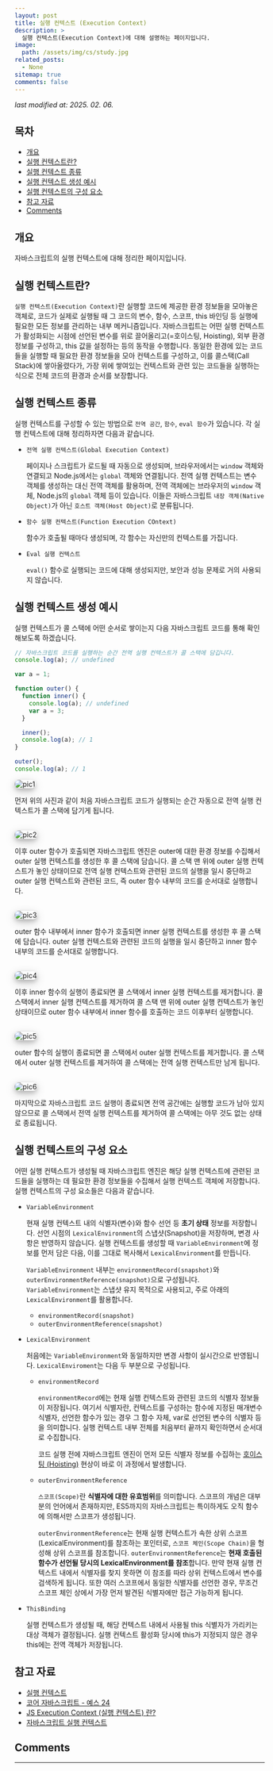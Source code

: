 ```yaml
---
layout: post
title: 실행 컨텍스트 (Execution Context)
description: >
  실행 컨텍스트(Execution Context)에 대해 설명하는 페이지입니다.
image:
  path: /assets/img/cs/study.jpg
related_posts:
  - None
sitemap: true
comments: false
---
```


<i>last modified at: 2025. 02. 06.</i>

<h2>목차</h2>

- [개요](#개요)
- [실행 컨텍스트란?](#실행-컨텍스트란)
- [실행 컨텍스트 종류](#실행-컨텍스트-종류)
- [실행 컨텍스트 생성 예시](#실행-컨텍스트-생성-예시)
- [실행 컨텍스트의 구성 요소](#실행-컨텍스트의-구성-요소)
- [참고 자료](#참고-자료)
- [Comments](#comments)

## 개요

자바스크립트의 실행 컨텍스트에 대해 정리한 페이지입니다.

## 실행 컨텍스트란?

`실행 컨텍스트(Execution Context)`란 실행할 코드에 제공한 환경 정보들을 모아놓은 객체로, 코드가 실제로 실행될 때 그 코드의 변수, 함수, 스코프, this 바인딩 등 실행에 필요한 모든 정보를 관리하는 내부 메커니즘입니다. 자바스크립트는 어떤 실행 컨텍스트가 활성화되는 시점에 선언된 변수를 위로 끌어올리고(=호이스팅, Hoisting), 외부 환경 정보를 구성하고, this 값을 설정하는 등의 동작을 수행합니다. 동일한 환경에 있는 코드들을 실행할 때 필요한 환경 정보들을 모아 컨텍스트를 구성하고, 이를 콜스택(Call Stack)에 쌓아올렸다가, 가장 위에 쌓여있는 컨텍스트와 관련 있는 코드들을 실행하는 식으로 전체 코드의 환경과 순서를 보장합니다.

## 실행 컨텍스트 종류

실행 컨텍스트를 구성할 수 있는 방법으로 `전역 공간`, `함수`, `eval 함수`가 있습니다. 각 실행 컨텍스트에 대해 정리하자면 다음과 같습니다.

- `전역 실행 컨텍스트(Global Execution Context)`

  페이지나 스크립트가 로드될 때 자동으로 생성되며, 브라우저에서는 `window` 객체와 연결되고 Node.js에서는 `global` 객체와 연결됩니다. 전역 실행 컨텍스트는 변수 객체를 생성하는 대신 전역 객체를 활용하며, 전역 객체에는 브라우저의 `window` 객체, Node.js의 `global` 객체 등이 있습니다. 이들은 자바스크립트 `내장 객체(Native Object)`가 아닌 `호스트 객체(Host Object)`로 분류됩니다.

- `함수 실행 컨텍스트(Function Execution COntext)`

  함수가 호출될 때마다 생성되며, 각 함수는 자신만의 컨텍스트를 가집니다.

- `Eval 실행 컨텍스트`

  `eval()` 함수로 실행되는 코드에 대해 생성되지만, 보안과 성능 문제로 거의 사용되지 않습니다.

## 실행 컨텍스트 생성 예시

실행 컨텍스트가 콜 스택에 어떤 순서로 쌓이는지 다음 자바스크립트 코드를 통해 확인해보도록 하겠습니다.

```javascript
// 자바스크립트 코드를 실행하는 순간 전역 실행 컨텍스트가 콜 스택에 담깁니다.
console.log(a); // undefined

var a = 1;

function outer() {
  function inner() {
    console.log(a); // undefined
    var a = 3;
  }

  inner();
  console.log(a); // 1
}

outer();
console.log(a); // 1
```

<img src="/assets/img/cs/execution-context/pic1.png" alt="pic1" style="box-shadow: 0 4px 8px 0 rgba(0, 0, 0, 0.2), 0 6px 20px 0 rgba(0, 0, 0, 0.19); border-radius: 0.5rem"/>

먼저 위의 사진과 같이 처음 자바스크립트 코드가 실행되는 순간 자동으로 전역 실행 컨텍스트가 콜 스택에 담기게 됩니다.

<br />

<img src="/assets/img/cs/execution-context/pic2.png" alt="pic2" style="box-shadow: 0 4px 8px 0 rgba(0, 0, 0, 0.2), 0 6px 20px 0 rgba(0, 0, 0, 0.19); border-radius: 0.5rem"/>

이후 outer 함수가 호출되면 자바스크립트 엔진은 outer에 대한 환경 정보를 수집해서 outer 실행 컨텍스트를 생성한 후 콜 스택에 담습니다. 콜 스택 맨 위에 outer 실행 컨텍스트가 놓인 상태이므로 전역 실행 컨텍스트와 관련된 코드의 실행을 일시 중단하고 outer 실행 컨텍스트와 관련된 코드, 즉 outer 함수 내부의 코드를 순서대로 실행합니다.

<br />

<img src="/assets/img/cs/execution-context/pic3.png" alt="pic3" style="box-shadow: 0 4px 8px 0 rgba(0, 0, 0, 0.2), 0 6px 20px 0 rgba(0, 0, 0, 0.19); border-radius: 0.5rem"/>

outer 함수 내부에서 inner 함수가 호출되면 inner 실행 컨텍스트를 생성한 후 콜 스택에 담습니다. outer 실행 컨텍스트와 관련된 코드의 실행을 일시 중단하고 inner 함수 내부의 코드를 순서대로 실행합니다.

<br />

<img src="/assets/img/cs/execution-context/pic4.png" alt="pic4" style="box-shadow: 0 4px 8px 0 rgba(0, 0, 0, 0.2), 0 6px 20px 0 rgba(0, 0, 0, 0.19); border-radius: 0.5rem"/>

이후 inner 함수의 실행이 종료되면 콜 스택에서 inner 실행 컨텍스트를 제거합니다. 콜 스택에서 inner 실행 컨텍스트를 제거하여 콜 스택 맨 위에 outer 실행 컨텍스트가 놓인 상태이므로 outer 함수 내부에서 inner 함수를 호출하는 코드 이후부터 실행합니다.

<br />

<img src="/assets/img/cs/execution-context/pic5.png" alt="pic5" style="box-shadow: 0 4px 8px 0 rgba(0, 0, 0, 0.2), 0 6px 20px 0 rgba(0, 0, 0, 0.19); border-radius: 0.5rem"/>

outer 함수의 실행이 종료되면 콜 스택에서 outer 실행 컨텍스트를 제거합니다. 콜 스택에서 outer 실행 컨텍스트를 제거하여 콜 스택에는 전역 실행 컨텍스트만 남게 됩니다.

<br />

<img src="/assets/img/cs/execution-context/pic6.png" alt="pic6" style="box-shadow: 0 4px 8px 0 rgba(0, 0, 0, 0.2), 0 6px 20px 0 rgba(0, 0, 0, 0.19); border-radius: 0.5rem"/>

마지막으로 자바스크립트 코드 실행이 종료되면 전역 공간에는 실행할 코드가 남아 있지 않으므로 콜 스택에서 전역 실행 컨텍스트를 제거하여 콜 스택에는 아무 것도 없는 상태로 종료됩니다.

## 실행 컨텍스트의 구성 요소

어떤 실행 컨텍스트가 생성될 때 자바스크립트 엔진은 해당 실행 컨텍스트에 관련된 코드들을 실행하는 데 필요한 환경 정보들을 수집해서 실행 컨텍스트 객체에 저장합니다. 실행 컨텍스트의 구성 요소들은 다음과 같습니다.

- `VariableEnvironment`

  현재 실행 컨텍스트 내의 식별자(변수)와 함수 선언 등 <b>초기 상태</b> 정보를 저장합니다. 선언 시점의 `LexicalEnvironment`의 스냅샷(Snapshot)을 저장하며, 변경 사항은 반영하지 않습니다. 실행 컨텍스트를 생성할 때 `VariableEnvironment`에 정보를 먼저 담은 다음, 이를 그대로 복사해서 `LexicalEnvironment`를 만듭니다.

  `VariableEnvironment` 내부는 `environmentRecord(snapshot)`와 `outerEnvironmentReference(snapshot)`으로 구성됩니다. `VariableEnvironment`는 스냅샷 유지 목적으로 사용되고, 주로 아래의 `LexicalEnvironment`를 활용합니다.

  - `environmentRecord(snapshot)`
  - `outerEnvironmentReference(snapshot)`

- `LexicalEnvironment`

  처음에는 `VariableEnvironment`와 동일하지만 변경 사항이 실시간으로 반영됩니다. `LexicalEnviroment`는 다음 두 부분으로 구성됩니다.

  - `environmentRecord`

    `environmentRecord`에는 현재 실행 컨텍스트와 관련된 코드의 식별자 정보들이 저장됩니다. 여기서 식별자란, 컨텍스트를 구성하는 함수에 지정된 매개변수 식별자, 선언한 함수가 있는 경우 그 함수 자체, var로 선언된 변수의 식별자 등을 의미합니다. 실행 컨텍스트 내부 전체를 처음부터 끝까지 확인하면서 순서대로 수집합니다.

    코드 실행 전에 자바스크립트 엔진이 먼저 모든 식별자 정보를 수집하는 [호이스팅 (Hoisting)](../2025-02-05-hoisting) 현상이 바로 이 과정에서 발생합니다.

  - `outerEnvironmentReference`

    `스코프(Scope)`란 <b>식별자에 대한 유효범위</b>를 의미합니다. 스코프의 개념은 대부분의 언어에서 존재하지만, ES5까지의 자바스크립트는 특이하게도 오직 함수에 의해서만 스코프가 생성됩니다.

    `outerEnvironmentReference`는 현재 실행 컨텍스트가 속한 상위 스코프(LexicalEnvironment)를 참조하는 포인터로, `스코프 체인(Scope Chain)`을 형성해 상위 스코프를 참조합니다. `outerEnvironmentReference`는 <b>현재 호출된 함수가 선언될 당시의 LexicalEnvironment를 참조</b>합니다. 만약 현재 실행 컨텍스트 내에서 식별자를 찾지 못하면 이 참조를 따라 상위 컨텍스트에서 변수를 검색하게 됩니다. 또한 여러 스코프에서 동일한 식별자를 선언한 경우, 무조건 스코프 체인 상에서 가장 먼저 발견된 식별자에만 접근 가능하게 됩니다.

- `ThisBinding`

  실행 컨텍스트가 생성될 때, 해당 컨텍스트 내에서 사용될 this 식별자가 가리키는 대상 객체가 결정됩니다. 실행 컨텍스트 활성화 당시에 this가 지정되지 않은 경우 this에는 전역 객체가 저장됩니다.

## 참고 자료

- <a href="https://velog.io/@ghost1434/%EC%8B%A4%ED%96%89-%EC%BB%A8%ED%85%8D%EC%8A%A4%ED%8A%B8" target="_blank">실행 컨텍스트</a>
- <a href="https://www.yes24.com/Product/Goods/78586788" target="_blank">코어 자바스크립트 - 예스 24</a>
- <a href="https://gamguma.dev/post/2022/04/js_execution_context" target="_blank">JS Execution Context (실행 컨텍스트) 란?</a>
- <a href="https://junilhwang.github.io/TIL/Javascript/Domain/Execution-Context/" target="_blank">자바스크립트 실행 컨텍스트</a>

## Comments

<hr />
<script
  src="https://utteranc.es/client.js"
  repo="HyunJinNo/HyunJinNo.github.io"
  issue-term="pathname"
  theme="github-light"
  crossorigin="anonymous"
  async
></script>
